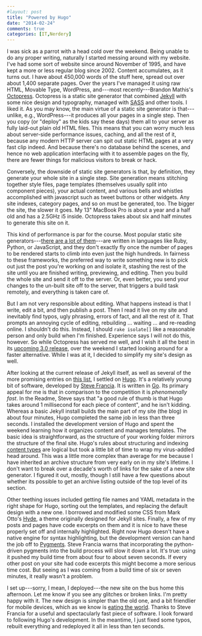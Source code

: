 ```yaml
---
#layout: post
title: "Powered by Hugo"
date: "2014-02-24"
comments: true
categories: [IT,Nerdery]
---
```


I was sick as a parrot with a head cold over the weekend. Being unable to do any proper writing, naturally I started messing around with my website. I've had some sort of website since around November of 1995, and have kept a more or less regular blog since 2002. Content accumulates, as it turns out. I have about 450,000 words of the stuff here, spread out over about 1,400 separate pages. Over the years I've managed it using raw HTML, Movable Type, WordPress, and---most recently---Brandon Mathis's [Octopress](http://octopress.org). Octopress is a static site generator that combined [Jekyll](http://jekyllrb.com/) with some nice design and typography, managed with [SASS](http://sass-lang.com) and other tools. I liked it. As you may know, the main virtue of a static site generator is that---unlike, e.g., WordPress---it produces all your pages in a single step. Then you copy (or "deploy" as the kids say these days) them all to your server as fully laid-out plain old HTML files. This means that you can worry much less about server-side performance issues, caching, and all the rest of it, because any modern HTTP server can spit out static HTML pages at a very fast clip indeed. And because there's no database behind the scenes, and hence no web application interfacing with it to assemble pages on the fly, there are fewer things for malicious visitors to break or hack. 

Conversely, the downside of static site generators is that, by definition, they generate your whole site in a single step. Site generation means stitching together style files, page templates (themselves usually split into component pieces), your actual content, and various bells and whistles accomplished with javascript such as tweet buttons or other widgets. Any site indexes, category pages, and so on must be generated, too. The bigger the site, the slower it goes. My 13" MacBook Pro is about a year and a half old and has a 2.5GHz i5 inside. Octopress takes about six and half minutes to generate this site on it. 

This kind of performance is par for the course. Most popular static site generators---[there are a lot of them](http://staticsitegenerators.net)---are written in languages like Ruby, Python, or JavaScript, and they don't exactly fly once the number of pages to be rendered starts to climb into even just the high hundreds. In fairness to these frameworks, the preferred way to write something new is to pick out just the post you're working on and isolate it, stashing the rest of the site until you are finished writing, previewing, and editing. Then you build the whole site and send it off to the server. Or, even better, you send your changes to the un-built site off to the server, that triggers a build task remotely, and everything is taken care of.

But I am not very responsible about editing. What happens instead is that I write, edit a bit, and then publish a post. Then I read it live on my site and inevitably find typos, ugly phrasing, errors of fact, and all the rest of it. That prompts an annoying cycle of editing, rebuilding ... waiting ... and re-reading online. I shouldn't do this. Instead, I should `rake isolate[]` like a reasonable person and only build when I'm finished. Experience says I will not do this, however. So while Octopress has served me well, and I wish it all the best in its [upcoming 3.0 release](https://github.com/octopress/octopress), over the weekend I started looking around for a faster alternative. While I was at it, I decided to simplify my site's design as well.

After looking at the current release of Jekyll itself, as well as several of the more promising entries on [this list](http://staticsitegenerators.net), I settled on [Hugo](http://hugo.spf13.com). It's a relatively young bit of software, developed by [Steve Francia](http://spf13.com). It is written in [Go](http://golang.org). Its primary appeal for me is that in comparison to the competition it is *phenomenally fast*. In the Readme, Steve says that "a good rule of thumb is that Hugo takes around 1 millisecond for each piece of content", and he isn't kidding. Whereas a basic Jekyll install builds the main part of my site (the blog) in about four minutes, Hugo completed the same job in less than three seconds. I installed the development version of Hugo and spent the weekend learning how it organizes content and manages templates. The basic idea is straightforward, as the structure of your working folder mirrors the structure of the final site. Hugo's rules about structuring and indexing [content types](http://hugo.spf13.com/content/types) are logical but took a little bit of time to wrap my virus-addled head around. This was a little more complex than average for me because I have inherited an archive structure from very early on in my site's lifetime. I don't want to break over a decade's worth of links for the sake of a new site generator. I figured it out, mostly, though I still have a few questions about whether its possible to get an archive listing outside of the top level of its section.

Other teething issues included getting file names and YAML metadata in the right shape for Hugo, sorting out the templates, and replacing the default design with a new one. I borrowed and modified some CSS from Mark Otto's [Hyde](http://hyde.getpoole.com), a theme originally designed for Jekyll sites. Finally, a few of my posts and pages have code excerpts on them and it is nice to have these properly set off and internally highlighted. Right now Hugo doesn't have a native engine for syntax highlighting, but the development version can hand the job off to [Pygments](http://pygments.org). Steve Francia warns that incorporating the python-driven pygments into the build process will slow it down a lot. It's true: using it pushed my build time from about four to about seven seconds. If every other post on your site had code excerpts this might become a more serious time cost. But seeing as I was coming from a build time of six or seven minutes, it really wasn't a problem.

I set up---sorry, I mean, I deployed---the new site on the bus home this afternoon. Let me know if you see any glitches or broken links. I'm pretty happy with it. The new design is simpler than the old one, and a bit friendlier for mobile devices, which as we know is [eating the world](http://www.slideshare.net/bge20/2013-05-bea). Thanks to Steve Francia for a useful and spectacularly fast piece of software. I look forward to following Hugo's development. In the meantime, I just fixed some typos, rebuilt everything and redeployed it all in less than ten seconds.
